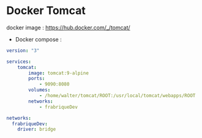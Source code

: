 Docker Tomcat
===================

docker image : https://hub.docker.com/_/tomcat/

* Docker compose :

```yml
version: "3"

services:
    tomcat:
        image: tomcat:9-alpine
        ports:
            - 9090:8080
        volumes:
            - /home/walter/tomcat/ROOT:/usr/local/tomcat/webapps/ROOT
        networks:
            - frabriqueDev

networks:
  frabriqueDev:
    driver: bridge
```